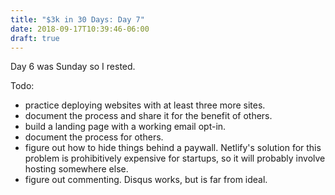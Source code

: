 ```yaml
---
title: "$3k in 30 Days: Day 7"
date: 2018-09-17T10:39:46-06:00
draft: true
---
```


Day 6 was Sunday so I rested.

Todo:

* practice deploying websites with at least three more sites.
* document the process and share it for the benefit of others.
* build a landing page with a working email opt-in.
* document the process for others.
* figure out how to hide things behind a paywall. Netlify's solution for this problem is prohibitively expensive for startups, so it will probably involve hosting somewhere else.
* figure out commenting. Disqus works, but is far from ideal.

